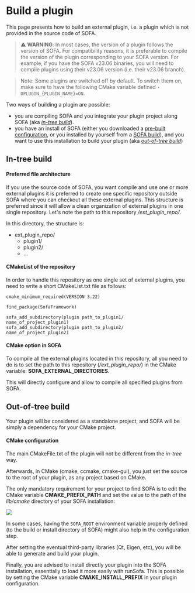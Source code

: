 # Build a plugin


This page presents how to build an external plugin,
i.e. a plugin which is not provided in the source code of SOFA.

> ⚠️ **WARNING**: In most cases, the version of a plugin follows the version of SOFA. For compatibility reasons, it is preferable to compile the version of the plugin corresponding to your SOFA version. For example, if you have the SOFA v23.06 binaries, you will need to compile plugins using their v23.06 version (i.e. their v23.06 branch).

> Note: Some plugins are switched off by default. To switch them on, make sure to have the following CMake variable defined `-DPLUGIN_{PLUGIN_NAME}=ON`.

Two ways of building a plugin are possible:

- you are compiling SOFA and you integrate your plugin project along SOFA (aka [_in-tree build_](#in-tree-build)).
- you have an install of SOFA (either you downloaded a [pre-built configuration](https://www.sofa-framework.org/download/), or you installed by yourself from a [SOFA build](../../getting-started/build/build-options/)), and you want to use this installation to build your plugin (aka [_out-of-tree build_](#out-of-tree-build))

## In-tree build

#### Preferred file architecture

If you use the source code of SOFA, you want compile and use one or more
external plugins it is preferred to create one specific repository
outside SOFA where you can checkout all these external plugins.
This structure is preferred since it will allow a clean organization
of external plugins in one single repository.
Let's note the path to this repository */ext_plugin_repo/*.

In this directory, the structure is:

- ext_plugin_repo/
    - plugin1/
    - plugin2/
    - ...


#### CMakeList of the repository

In order to handle this repository as one single set of external plugins,
you need to write a short CMakeList.txt file as follows:

```
cmake_minimum_required(VERSION 3.22)

find_package(SofaFramework)

sofa_add_subdirectory(plugin path_to_plugin1/  name_of_project_plugin1)
sofa_add_subdirectory(plugin path_to_plugin2/  name_of_project_plugin2)
```

#### CMake option in SOFA

To compile all the external plugins located in this repository,
all you need to do is to set the path to this repository (*/ext_plugin_repo/*)
in the CMake variable: **SOFA\_EXTERNAL\_DIRECTORIES**.

This will directly configure and allow to compile all specified plugins from SOFA.

## Out-of-tree build

Your plugin will be considered as a standalone project, and SOFA will be simply a dependency for your CMake project.

#### CMake configuration

The main CMakeFile.txt of the plugin will not be different from the _in-tree_ way.

Afterwards, in CMake (cmake, ccmake, cmake-gui), you just set the source to the root of your plugin, as any project based on CMake.

The only mandatory requirement for your project to find SOFA is to edit the CMake variable **CMAKE\_PREFIX\_PATH** and set the value to the path of the _lib/cmake_ directory of your SOFA installation:

![](https://user-images.githubusercontent.com/11028016/135097125-996b2ed5-29cf-4383-a98c-572621bad8d2.PNG)

In some cases, having the `SOFA_ROOT` environment variable properly defined (to the build or install directory of SOFA) might also help in the configuration step.

After setting the eventual third-party libraries (Qt, Eigen, etc), you will be able to generate and build your plugin.

Finally, you are advised to install directly your plugin into the SOFA installation, essentially to load it more easily with runSofa.
This is possible by setting the CMake variable **CMAKE\_INSTALL\_PREFIX** in your plugin configuration.
